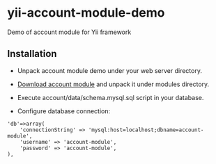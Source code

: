yii-account-module-demo
=======================

Demo of account module for Yii framework

Installation
------------

* Unpack account module demo under your web server directory.

* [Download account module](https://github.com/fcofdeznra/yii-account-module) and unpack it under modules directory.

* Execute account/data/schema.mysql.sql script in your database.

* Configure database connection:

```
'db'=>array(
	'connectionString' => 'mysql:host=localhost;dbname=account-module',
	'username' => 'account-module',
	'password' => 'account-module',
),
```

